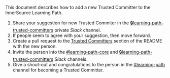This document describes how to add a new Trusted Committer to the InnerSource Learning Path.

1. Share your suggestion for new Trusted Commiter in the [:lock:learning-path-trusted-committers][learning-path-trusted-committers] private _Slack_ channel.
2. If people seem to agree with your suggestion, then move forward.
3. Create a pull request to the [Trusted Committers] section of the README with the new person.
4. Invite the person into the [#learning-path-core] and [:lock:learning-path-trusted-committers][learning-path-trusted-committers] _Slack_ channels.
5. Give a shout-out and congratulations to the person in the [#learning-path] channel for becoming a Trusted Committer.

[learning-path-trusted-committers]: https://app.slack.com/client/T04PXKRM0/C04LPD850LE
[Trusted Committers]: https://github.com/InnerSourceCommons/InnerSourceLearningPath/blob/main/README.md#trusted-committers
[#learning-path-core]: https://app.slack.com/client/T04PXKRM0/C024235AURZ
[#learning-path]: https://app.slack.com/client/T04PXKRM0/CARTU4XV2
